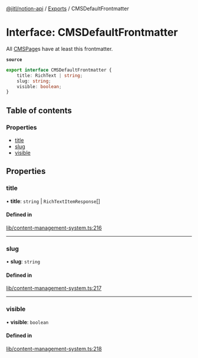[@jitl/notion-api](../README.md) / [Exports](../modules.md) / CMSDefaultFrontmatter

# Interface: CMSDefaultFrontmatter

All [CMSPage](CMSPage.md)s have at least this frontmatter.

**`source`**

```typescript
export interface CMSDefaultFrontmatter {
    title: RichText | string;
    slug: string;
    visible: boolean;
}
```

## Table of contents

### Properties

- [title](CMSDefaultFrontmatter.md#title)
- [slug](CMSDefaultFrontmatter.md#slug)
- [visible](CMSDefaultFrontmatter.md#visible)

## Properties

### title

• **title**: `string` \| `RichTextItemResponse`[]

#### Defined in

[lib/content-management-system.ts:216](https://github.com/justjake/monorepo/blob/main/packages/notion-api/src/lib/content-management-system.ts#L216)

___

### slug

• **slug**: `string`

#### Defined in

[lib/content-management-system.ts:217](https://github.com/justjake/monorepo/blob/main/packages/notion-api/src/lib/content-management-system.ts#L217)

___

### visible

• **visible**: `boolean`

#### Defined in

[lib/content-management-system.ts:218](https://github.com/justjake/monorepo/blob/main/packages/notion-api/src/lib/content-management-system.ts#L218)
